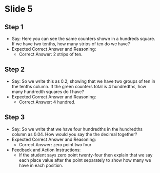 # Slide 5

## Step 1

- Say: Here you can see the same counters shown in a hundreds square.  If we have two tenths, how many strips of ten do we have?
- Expected Correct Answer and Reasoning:
  - Correct Answer: 2 strips of ten.

## Step 2

- Say: So we write this as 0.2, showing that we have two groups of ten in the tenths column. If the green counters total is 4 hundredths, how many hundredth squares do I have?
- Expected Correct Answer and Reasoning:
  - Correct Answer: 4 hundred.

## Step 3

- Say: So we write that we have four hundredths in the hundredths column as 0.04. How would you say the the decimal together?
- Expected Correct Answer and Reasoning:
  - Correct Answer: zero point two four
- Feedback and Action Instructions:
  - If the student says zero point twenty-four then explain that we say each place value after the point separately to show how many we have in each position.
